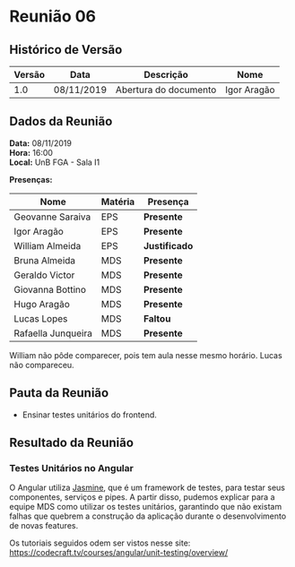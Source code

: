 # Reunião 06

## Histórico de Versão

|Versão|Data|Descrição|Nome|
|---|---|---|---|
|1.0|08/11/2019|Abertura do documento|Igor Aragão|

## Dados da Reunião

**Data:** 08/11/2019  
**Hora:** 16:00  
**Local:** UnB FGA - Sala I1  

**Presenças:**

|Nome|Matéria|Presença|
|---|---|---|
|Geovanne Saraiva   |EPS|**Presente**|
|Igor Aragão        |EPS|**Presente**|
|William Almeida    |EPS|**Justificado**|
|Bruna Almeida      |MDS|**Presente**|
|Geraldo Victor     |MDS|**Presente**|
|Giovanna Bottino   |MDS|**Presente**|
|Hugo Aragão        |MDS|**Presente**|
|Lucas Lopes        |MDS|**Faltou**|
|Rafaella Junqueira |MDS|**Presente**|

William não pôde comparecer, pois tem aula nesse mesmo horário. Lucas não compareceu.  

## Pauta da Reunião

* Ensinar testes unitários do frontend.

## Resultado da Reunião

### Testes Unitários no Angular

O Angular utiliza [Jasmine](https://jasmine.github.io/), que é um framework de testes, para testar seus componentes, serviços e pipes. A partir disso, pudemos explicar para a equipe MDS como utilizar os testes unitários, garantindo que não existam falhas que quebrem a construção da aplicação durante o desenvolvimento de novas features.

Os tutoriais seguidos odem ser vistos nesse site: <https://codecraft.tv/courses/angular/unit-testing/overview/>  
